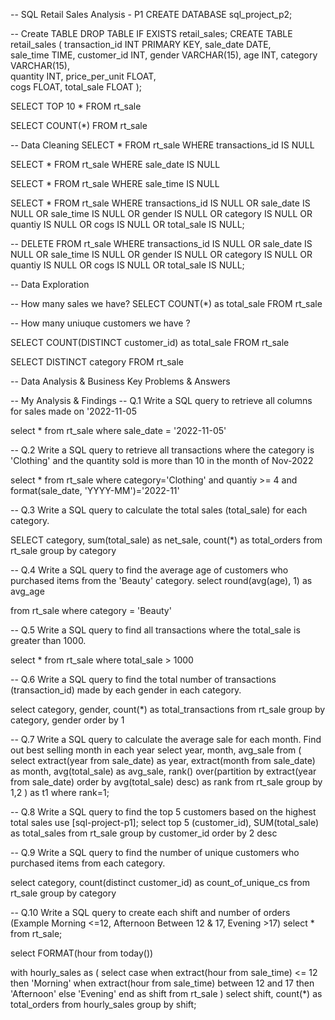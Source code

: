 -- SQL Retail Sales Analysis - P1
CREATE DATABASE sql_project_p2;


-- Create TABLE
DROP TABLE IF EXISTS retail_sales;
CREATE TABLE retail_sales
            (
                transaction_id INT PRIMARY KEY,	
                sale_date DATE,	 
                sale_time TIME,	
                customer_id	INT,
                gender	VARCHAR(15),
                age	INT,
                category VARCHAR(15),	
                quantity	INT,
                price_per_unit FLOAT,	
                cogs	FLOAT,
                total_sale FLOAT
            );

SELECT TOP 10 *  FROM rt_sale 


    

SELECT 
    COUNT(*) 
FROM rt_sale

-- Data Cleaning
SELECT * FROM rt_sale
WHERE transactions_id IS NULL

SELECT * FROM rt_sale
WHERE sale_date IS NULL

SELECT * FROM rt_sale
WHERE sale_time IS NULL

SELECT * FROM rt_sale
WHERE 
    transactions_id IS NULL
    OR
    sale_date IS NULL
    OR 
    sale_time IS NULL
    OR
    gender IS NULL
    OR
    category IS NULL
    OR
    quantiy IS NULL
    OR
    cogs IS NULL
    OR
    total_sale IS NULL;
    
-- 
DELETE FROM rt_sale
WHERE 
    transactions_id IS NULL
    OR
    sale_date IS NULL
    OR 
    sale_time IS NULL
    OR
    gender IS NULL
    OR
    category IS NULL
    OR
    quantiy IS NULL
    OR
    cogs IS NULL
    OR
    total_sale IS NULL;
    
-- Data Exploration

-- How many sales we have?
SELECT COUNT(*) as total_sale FROM rt_sale

-- How many uniuque customers we have ?

SELECT COUNT(DISTINCT customer_id) as total_sale FROM rt_sale



SELECT DISTINCT category FROM rt_sale


-- Data Analysis & Business Key Problems & Answers

-- My Analysis & Findings
-- Q.1 Write a SQL query to retrieve all columns for sales made on '2022-11-05

select *
from  rt_sale
where sale_date = '2022-11-05'


-- Q.2 Write a SQL query to retrieve all transactions where the category is 'Clothing' and the quantity sold is more than 10 in the month of Nov-2022

select *
from rt_sale
where category='Clothing'
	and
	quantiy >= 4
	and
	format(sale_date, 'YYYY-MM')='2022-11'


-- Q.3 Write a SQL query to calculate the total sales (total_sale) for each category.

SELECT
	category,
	sum(total_sale) as net_sale,
	count(*) as total_orders
from rt_sale
group by category



-- Q.4 Write a SQL query to find the average age of customers who purchased items from the 'Beauty' category.
select
	round(avg(age), 1) as avg_age

from rt_sale
where category = 'Beauty'


-- Q.5 Write a SQL query to find all transactions where the total_sale is greater than 1000.

select
* 
from rt_sale
where 
	total_sale > 1000

-- Q.6 Write a SQL query to find the total number of transactions (transaction_id) made by each gender in each category.

select
	category,
	gender,
	count(*) as total_transactions
from rt_sale
group by 
	category,
	gender
order by 1



-- Q.7 Write a SQL query to calculate the average sale for each month. Find out best selling month in each year
select 
	year,
	month,
	avg_sale
from
(
select 
	extract(year from sale_date) as year,
	extract(month from sale_date) as month,
	avg(total_sale) as avg_sale,
	rank() over(partition by extract(year from sale_date) order by avg(total_sale) desc) as rank
from rt_sale
group by 1,2
) as t1
where rank=1;




-- Q.8 Write a SQL query to find the top 5 customers based on the highest total sales 
use [sql-project-p1];
select 
	top 5
	(customer_id),
	SUM(total_sale) as total_sales
from rt_sale
group by customer_id
order by 2 desc



-- Q.9 Write a SQL query to find the number of unique customers who purchased items from each category.

select 
	category,
	count(distinct customer_id) as count_of_unique_cs
	from rt_sale
group by category


-- Q.10 Write a SQL query to create each shift and number of orders (Example Morning <=12, Afternoon Between 12 & 17, Evening >17)
select * from rt_sale;

select FORMAT(hour from today())

with hourly_sales
as
(
select
	case
		when extract(hour from sale_time) <= 12 then 'Morning'
		when extract(hour from sale_time) between 12 and 17 then 'Afternoon'
		else 'Evening'
	end as shift
from rt_sale
)
select 
	shift,
	count(*) as total_orders
from hourly_sales
group by shift;
